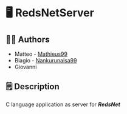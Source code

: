 # :desktop_computer: RedsNetServer
## :mechanic: Authors
- Matteo - [Mathieus99](https://github.com/Mathieus99)
- Biagio - [Nankurunaisa99](https://github.com/Nankurunaisa99)
- Giovanni
## :spiral_notepad: Description
C language application as server for _**RedsNet**_
